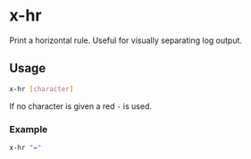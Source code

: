# x-hr

Print a horizontal rule. Useful for visually separating log output.

## Usage

```bash
x-hr [character]
```

If no character is given a red `-` is used.

### Example

```bash
x-hr "="
```

<!-- vim: set ft=markdown spell spelllang=en_us cc=80 : -->
